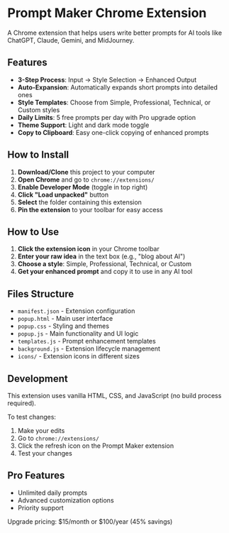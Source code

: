 # Prompt Maker Chrome Extension

A Chrome extension that helps users write better prompts for AI tools like ChatGPT, Claude, Gemini, and MidJourney.

## Features

- **3-Step Process**: Input → Style Selection → Enhanced Output
- **Auto-Expansion**: Automatically expands short prompts into detailed ones
- **Style Templates**: Choose from Simple, Professional, Technical, or Custom styles
- **Daily Limits**: 5 free prompts per day with Pro upgrade option
- **Theme Support**: Light and dark mode toggle
- **Copy to Clipboard**: Easy one-click copying of enhanced prompts

## How to Install

1. **Download/Clone** this project to your computer
2. **Open Chrome** and go to `chrome://extensions/`
3. **Enable Developer Mode** (toggle in top right)
4. **Click "Load unpacked"** button
5. **Select** the folder containing this extension
6. **Pin the extension** to your toolbar for easy access

## How to Use

1. **Click the extension icon** in your Chrome toolbar
2. **Enter your raw idea** in the text box (e.g., "blog about AI")
3. **Choose a style**: Simple, Professional, Technical, or Custom
4. **Get your enhanced prompt** and copy it to use in any AI tool

## Files Structure

- `manifest.json` - Extension configuration
- `popup.html` - Main user interface
- `popup.css` - Styling and themes
- `popup.js` - Main functionality and UI logic
- `templates.js` - Prompt enhancement templates
- `background.js` - Extension lifecycle management
- `icons/` - Extension icons in different sizes

## Development

This extension uses vanilla HTML, CSS, and JavaScript (no build process required).

To test changes:
1. Make your edits
2. Go to `chrome://extensions/`
3. Click the refresh icon on the Prompt Maker extension
4. Test your changes

## Pro Features

- Unlimited daily prompts
- Advanced customization options
- Priority support

Upgrade pricing: $15/month or $100/year (45% savings)